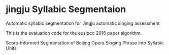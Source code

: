 # jingju Syllabic Segmentaion
Automatic syllabic segmentation for Jingju automatic singing assessment 

This is the evaluation code for the eusipco 2016 paper algorithm.

Score-Informed Segmentation of Beijing Opera Singing Phrase into Syllabic Units
